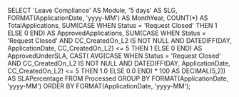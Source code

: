 SELECT 
    'Leave Compliance' AS Module,
    '5 days' AS SLG,
    FORMAT(ApplicationDate, 'yyyy-MM') AS MonthYear,
    COUNT(*) AS TotalApplications,
    SUM(CASE WHEN Status = 'Request Closed' THEN 1 ELSE 0 END) AS ApprovedApplications,
    SUM(CASE 
            WHEN Status = 'Request Closed' 
                 AND CC_CreatedOn_L2 IS NOT NULL
                 AND DATEDIFF(DAY, ApplicationDate, CC_CreatedOn_L2) <= 5
        THEN 1 ELSE 0 
    END) AS ApprovedUnderSLA,
    CAST(
        AVG(CASE 
            WHEN Status = 'Request Closed' 
                 AND CC_CreatedOn_L2 IS NOT NULL 
                 AND DATEDIFF(DAY, ApplicationDate, CC_CreatedOn_L2) <= 5 
            THEN 1.0 ELSE 0.0 END) * 100
    AS DECIMAL(5,2)) AS SLAPercentage
FROM Processed
GROUP BY FORMAT(ApplicationDate, 'yyyy-MM')
ORDER BY FORMAT(ApplicationDate, 'yyyy-MM');

